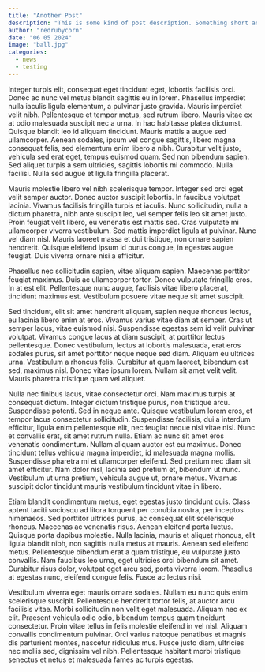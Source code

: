 ```yaml
---
title: "Another Post"
description: "This is some kind of post description. Something short and simple."
author: "redrubycorn"
date: "06 05 2024"
image: "ball.jpg"
categories:
  - news
  - testing
---
```


Integer turpis elit, consequat eget tincidunt eget, lobortis facilisis orci. Donec ac nunc vel metus blandit sagittis eu in lorem. Phasellus imperdiet nulla iaculis ligula elementum, a pulvinar justo gravida. Mauris imperdiet velit nibh. Pellentesque et tempor metus, sed rutrum libero. Mauris vitae ex at odio malesuada suscipit nec a urna. In hac habitasse platea dictumst. Quisque blandit leo id aliquam tincidunt. Mauris mattis a augue sed ullamcorper. Aenean sodales, ipsum vel congue sagittis, libero magna consequat felis, sed elementum enim libero a nibh. Curabitur velit justo, vehicula sed erat eget, tempus euismod quam. Sed non bibendum sapien. Sed aliquet turpis a sem ultricies, sagittis lobortis mi commodo. Nulla facilisi. Nulla sed augue et ligula fringilla placerat.

Mauris molestie libero vel nibh scelerisque tempor. Integer sed orci eget velit semper auctor. Donec auctor suscipit lobortis. In faucibus volutpat lacinia. Vivamus facilisis fringilla turpis et iaculis. Nunc sollicitudin, nulla a dictum pharetra, nibh ante suscipit leo, vel semper felis leo sit amet justo. Proin feugiat velit libero, eu venenatis est mattis sed. Cras vulputate mi ullamcorper viverra vestibulum. Sed mattis imperdiet ligula at pulvinar. Nunc vel diam nisl. Mauris laoreet massa et dui tristique, non ornare sapien hendrerit. Quisque eleifend ipsum id purus congue, in egestas augue feugiat. Duis viverra ornare nisi a efficitur.

Phasellus nec sollicitudin sapien, vitae aliquam sapien. Maecenas porttitor feugiat maximus. Duis ac ullamcorper tortor. Donec vulputate fringilla eros. In at est elit. Pellentesque nunc augue, facilisis vitae libero placerat, tincidunt maximus est. Vestibulum posuere vitae neque sit amet suscipit.

Sed tincidunt, elit sit amet hendrerit aliquam, sapien neque rhoncus lectus, eu lacinia libero enim at eros. Vivamus varius vitae diam at semper. Cras ut semper lacus, vitae euismod nisi. Suspendisse egestas sem id velit pulvinar volutpat. Vivamus congue lacus at diam suscipit, at porttitor lectus pellentesque. Donec vestibulum, lectus at lobortis malesuada, erat eros sodales purus, sit amet porttitor neque neque sed diam. Aliquam eu ultrices urna. Vestibulum a rhoncus felis. Curabitur at quam laoreet, bibendum est sed, maximus nisl. Donec vitae ipsum lorem. Nullam sit amet velit velit. Mauris pharetra tristique quam vel aliquet.

Nulla nec finibus lacus, vitae consectetur orci. Nam maximus turpis at consequat dictum. Integer dictum tristique purus, non tristique arcu. Suspendisse potenti. Sed in neque ante. Quisque vestibulum lorem eros, et tempor lacus consectetur sollicitudin. Suspendisse facilisis, dui a interdum efficitur, ligula enim pellentesque elit, nec feugiat neque nisi vitae nisl. Nunc et convallis erat, sit amet rutrum nulla. Etiam ac nunc sit amet eros venenatis condimentum. Nullam aliquam auctor est eu maximus. Donec tincidunt tellus vehicula magna imperdiet, id malesuada magna mollis. Suspendisse pharetra mi et ullamcorper eleifend. Sed pretium nec diam sit amet efficitur. Nam dolor nisl, lacinia sed pretium et, bibendum ut nunc. Vestibulum ut urna pretium, vehicula augue ut, ornare metus. Vivamus suscipit dolor tincidunt mauris vestibulum tincidunt vitae in libero.

Etiam blandit condimentum metus, eget egestas justo tincidunt quis. Class aptent taciti sociosqu ad litora torquent per conubia nostra, per inceptos himenaeos. Sed porttitor ultrices purus, ac consequat elit scelerisque rhoncus. Maecenas ac venenatis risus. Aenean eleifend porta luctus. Quisque porta dapibus molestie. Nulla lacinia, mauris et aliquet rhoncus, elit ligula blandit nibh, non sagittis nulla metus at mauris. Aenean sed eleifend metus. Pellentesque bibendum erat a quam tristique, eu vulputate justo convallis. Nam faucibus leo urna, eget ultricies orci bibendum sit amet. Curabitur risus dolor, volutpat eget arcu sed, porta viverra lorem. Phasellus at egestas nunc, eleifend congue felis. Fusce ac lectus nisi.

Vestibulum viverra eget mauris ornare sodales. Nullam eu nunc quis enim scelerisque suscipit. Pellentesque hendrerit tortor felis, at auctor arcu facilisis vitae. Morbi sollicitudin non velit eget malesuada. Aliquam nec ex elit. Praesent vehicula odio odio, bibendum tempus quam tincidunt consectetur. Proin vitae tellus in felis molestie eleifend in vel nisl. Aliquam convallis condimentum pulvinar. Orci varius natoque penatibus et magnis dis parturient montes, nascetur ridiculus mus. Fusce justo diam, ultricies nec mollis sed, dignissim vel nibh. Pellentesque habitant morbi tristique senectus et netus et malesuada fames ac turpis egestas.